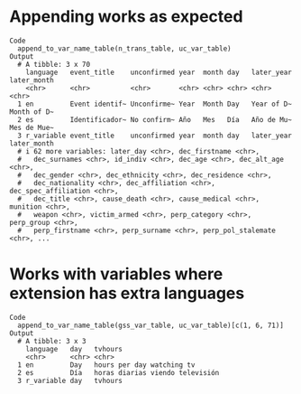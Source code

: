 # Appending works as expected

    Code
      append_to_var_name_table(n_trans_table, uc_var_table)
    Output
      # A tibble: 3 x 70
        language   event_title    unconfirmed year  month day   later_year later_month
        <chr>      <chr>          <chr>       <chr> <chr> <chr> <chr>      <chr>      
      1 en         Event identif~ Unconfirme~ Year  Month Day   Year of D~ Month of D~
      2 es         Identificador~ No confirm~ Año   Mes   Día   Año de Mu~ Mes de Mue~
      3 r_variable event_title    unconfirmed year  month day   later_year later_month
      # i 62 more variables: later_day <chr>, dec_firstname <chr>,
      #   dec_surnames <chr>, id_indiv <chr>, dec_age <chr>, dec_alt_age <chr>,
      #   dec_gender <chr>, dec_ethnicity <chr>, dec_residence <chr>,
      #   dec_nationality <chr>, dec_affiliation <chr>, dec_spec_affiliation <chr>,
      #   dec_title <chr>, cause_death <chr>, cause_medical <chr>, munition <chr>,
      #   weapon <chr>, victim_armed <chr>, perp_category <chr>, perp_group <chr>,
      #   perp_firstname <chr>, perp_surname <chr>, perp_pol_stalemate <chr>, ...

# Works with variables where extension has extra languages

    Code
      append_to_var_name_table(gss_var_table, uc_var_table)[c(1, 6, 71)]
    Output
      # A tibble: 3 x 3
        language   day   tvhours                        
        <chr>      <chr> <chr>                          
      1 en         Day   hours per day watching tv      
      2 es         Día   horas diarias viendo televisión
      3 r_variable day   tvhours                        

